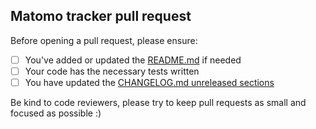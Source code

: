 ## Matomo tracker pull request

Before opening a pull request, please ensure:

- [ ] You've added or updated the [README.md](../blob/master/README.md) if needed
- [ ] Your code has the necessary tests written
- [ ] You have updated the [CHANGELOG.md unreleased sections](../blob/master/CHANGELOG.md)

Be kind to code reviewers, please try to keep pull requests as small and focused as possible :)
